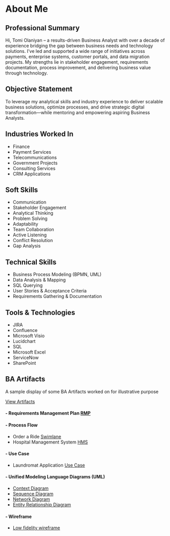 # About Me

## Professional Summary
Hi, Tomi Olaniyan – a results-driven Business Analyst with over a decade of experience bridging the gap between business needs and technology solutions. I’ve led and supported a wide range of initiatives across payments, enterprise systems, customer portals, and data migration projects. My strengths lie in stakeholder engagement, requirements documentation, process improvement, and delivering business value through technology.

## Objective Statement
To leverage my analytical skills and industry experience to deliver scalable business solutions, optimize processes, and drive strategic digital transformation—while mentoring and empowering aspiring Business Analysts.

## Industries Worked In
- Finance  
- Payment Services  
- Telecommunications  
- Government Projects  
- Consulting Services  
- CRM Applications  

## Soft Skills
- Communication  
- Stakeholder Engagement  
- Analytical Thinking  
- Problem Solving  
- Adaptability  
- Team Collaboration  
- Active Listening  
- Conflict Resolution
- Gap Analysis  

## Technical Skills
- Business Process Modeling (BPMN, UML)  
- Data Analysis & Mapping  
- SQL Querying  
- User Stories & Acceptance Criteria  
- Requirements Gathering & Documentation  

## Tools & Technologies
- JIRA  
- Confluence  
- Microsoft Visio  
- Lucidchart  
- SQL  
- Microsoft Excel  
- ServiceNow  
- SharePoint


## BA Artifacts
A sample display of some BA Artifacts worked on for illustrative purpose

[View Artifacts](https://github.com/tomiolaniyan/Artifacts/tree/main)

#### - Requirements Management Plan [RMP](https://github.com/tomiolaniyan/Artifacts/blob/main/Requirements%20Management%20Plan.md)

#### - Process Flow 
- Order a Ride [Swimlane](https://github.com/tomiolaniyan/Artifacts/blob/main/RideIT%20Order%20flowchart.jpg)
- Hospital Management System [HMS](https://github.com/tomiolaniyan/Artifacts/blob/main/HMS-Page-1.drawio.png)

#### - Use Case
- Laundromat Application [Use Case](https://github.com/tomiolaniyan/Artifacts/blob/main/Easywash%20Use%20case.drawio.png)

#### - Unified Modeling Language Diagrams (UML)
- [Context Diagram](https://github.com/tomiolaniyan/Artifacts/blob/main/Brooks%20context%20Diagram-Page-1.drawio.png)
- [Sequence Diagram](https://github.com/tomiolaniyan/Artifacts/blob/main/Brooks%20Sequence%20diagram-Page-2.drawio.png)
- [Network Diagram](https://github.com/tomiolaniyan/Artifacts/blob/main/Brooks%20Network%20diagram.drawio.png)
- [Entity Relationship Diagram](https://github.com/tomiolaniyan/Artifacts/blob/main/Brooks%20Entity%20relationship%20diagram.drawio.png)

#### - Wireframe
- [Low fidelity wireframe](https://github.com/tomiolaniyan/Artifacts/blob/main/Brooks%20Wireframe%201.png)
